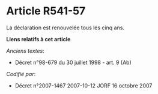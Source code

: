 # Article R541-57

La déclaration est renouvelée tous les cinq ans.

**Liens relatifs à cet article**

_Anciens textes_:

  - Décret n°98-679 du 30 juillet 1998 - art. 9 (Ab)

_Codifié par_:

  - Décret n°2007-1467 2007-10-12 JORF 16 octobre 2007
